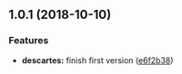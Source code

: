 <a name="1.0.1"></a>
## 1.0.1 (2018-10-10)


### Features

* **descartes:** finish first version ([e6f2b38](https://github.com/petkit-io/ngx-table-descartes/commit/e6f2b38))



